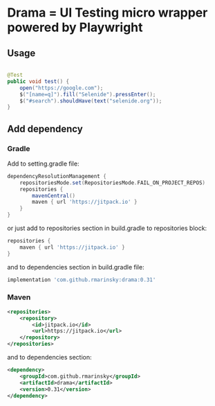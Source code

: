 # Drama = UI Testing micro wrapper powered by Playwright

## Usage

```java

@Test
public void test() {
    open("https://google.com");
    $("[name=q]").fill("Selenide").pressEnter();
    $("#search").shouldHave(text("selenide.org"));
}
```

## Add dependency

### Gradle

Add to setting.gradle file:

```groovy
dependencyResolutionManagement {
    repositoriesMode.set(RepositoriesMode.FAIL_ON_PROJECT_REPOS)
    repositories {
        mavenCentral()
        maven { url 'https://jitpack.io' }
    }
}
```

or just add to repositories section in build.gradle to repositories block:

```groovy
repositories {
    maven { url 'https://jitpack.io' }
}
```

and to dependencies section in build.gradle file:

```groovy
implementation 'com.github.rmarinsky:drama:0.31'
```

### Maven

```xml
<repositories>
    <repository>
        <id>jitpack.io</id>
        <url>https://jitpack.io</url>
    </repository>
</repositories>
```

and to dependencies section:

```xml
<dependency>
    <groupId>com.github.rmarinsky</groupId>
    <artifactId>drama</artifactId>
    <version>0.31</version>
</dependency>
```